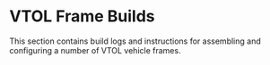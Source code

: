 # VTOL Frame Builds

This section contains build logs and instructions for assembling 
and configuring a number of VTOL vehicle frames.
